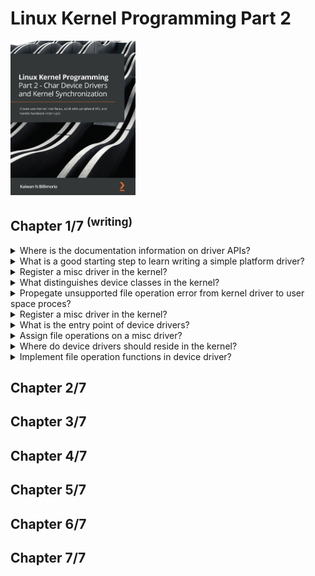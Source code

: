 # Linux Kernel Programming Part 2
<img src="../covers/9781801079518.jpg" width="200"/>

## Chapter 1/7 <sup>(writing)</sup>

<details>
<summary>Where is the documentation information on driver APIs?</summary>

> In kernel documentation, driver section.

> Origin: Linux Kernel Programming Part 2 - Chapter 1

> References:
> - https://kernel.org/doc/html/latest/driver-api/index.html
---
</details>

<details>
<summary>What is a good starting step to learn writing a simple platform driver?</summary>

> Write a platform driver, register it with the kernel's `misc` framework and
> the **platform bus**, a pseudo-bus infrastructure that supports devices that
> do not physically reside on any physical bus. Several peripherals built into
> a modern **SoC** are not on any physical bus, and thus their drivers are
> typically platform drivers. To get started, look under the kernel source tree
> in `drivers/` for code invoking the `platform_driver_register()` API.

> Origin: Linux Kernel Programming Part 2 - Chapter 1

> References:
> - https://kernel.org/doc/html/latest/driver-model/platform.html
---
</details>

<details>
<summary>Register a misc driver in the kernel?</summary>

> ```c
> #include <linux/miscdevice.h>
> #include <linux/fs.h>
>
> static struct miscdevice miscdev = {
>     .name = "miscdev",
>     .minor = MISC_DYNAMIC_MINOR,
>     .mode = 0666,
>     .fops = &misc_fops,
> };
>
> static int __init miscdev_init(void)
> {
>     pr_info("miscdev loaded\n");
> }
>
> module_init(miscdev_init);
> ``````

> Origin: Linux Kernel Programming Part 2 - Chapter 1

> References:
---
</details>

<details>
<summary>What distinguishes device classes in the kernel?</summary>

> In order for the kernel to distinguish between device files, it uses two
> attributes within their inode data structure:
>
> - The type of file – either char or block
> - The major and minor number
>
> The key difference between block and character devices is that block devices
> have the kernel-level capability to be mounted and thus become part of the
> user-accessible filesystem. Character devices cannot be mounted.
>
> From 2.6 Linux onward, the `{major:minor}` pair is a single unsigned 32-bit
> quantity within the inode, a bitmask (it's the `dev_t i_rdev` member). Of
> these 32 bits, the MSB 12 bits represent the major number and the remaining
> LSB 20 bits represent the minor number.
>
> Only **Linux Assigned Names And Numbers Authority (LANANA)** can officially
> assign the device node (the type and `major:minor` numbers) to devices
>
> The minor number's meaning (interpretation) is left completely to the driver
> author; the kernel does not interfere.
>
> Here, the exception to the rule - that the kernel doesn't interpret the minor
> number – is the `misc` class (type character, major `#10`). It uses the minor
> numbers as second-level majors.
>
> A common problem is that of the namespace getting exhausted. Within the misc
> class (`#10`) live a lot of devices and their corresponding drivers. In
> effect, they share the same major number and rely on a unique minor number to
> identify themselves.

> Origin: Linux Kernel Programming Part 2 - Chapter 1

> References:
> - https://www.kernel.org/doc/Documentation/admin-guide/devices.txt
---
</details>

<details>
<summary>Propegate unsupported file operation error from kernel driver to user space proces?</summary>

> An appropriate value to return if you aren't supporting a function is `-ENOSYS`, which will have the user-mode process see the error `Function not implemented`.

> Origin: Linux Kernel Programming Part 2 - Chapter 1

> References:
---
</details>

<details>
<summary>Register a misc driver in the kernel?</summary>

> ```c
> #include <linux/miscdevice.h>
> #include <linux/fs.h>
>
> static struct miscdevice miscdev = {
>     .name = "miscdev",
>     .minor = MISC_DYNAMIC_MINOR,
>     .mode = 0600,
>     .fops = &misc_fops,
> };
>
> static int __init miscdev_init(void)
> {
>     int ret = 0;
>     struct device *dev = NULL;
>
>     ret = misc_register(&miscdev);
>
>     if (ret != 0)
>     {
>         pr_notice("miscdev registration failed, aborting\n");
>         return ret;
>     }
>
>     dev = miscdev.this_device;
> }
>
> static void __exit miscdev_exit(void)
> { }
>
> module_init(miscdev_init);
> module_exit(miscdev_exit);
>
> MODULE_LICENSE("GPL");
> MODULE_AUTHOR("Brian Salehi <salehibrian@gmail.com");
> MODULE_DESCRIPTION("Sample misc device");
> MODULE_VERSION("0.1");
> ``````

> Origin: Linux Kernel Programming Part 2 - Chapter 1

> References:
---
</details>

<details>
<summary>What is the entry point of device drivers?</summary>

> A device driver is the interface between the OS and a peripheral hardware
> device. It can be written inline and compiled within the kernel image file or
> written outside of the kernel source tree as a kernel module.
>
> A device driver provides several entry points into the kernel known as the
> driver's methods. All possible methods the driver author can hook into are in
> `file_operations` kernel data structure defined in `include/linux/fs.h`
> header file.
>
> `device file`, or `device node` files typically live in the `/dev` directory,
> and on modern systems are dynamic and auto-populated. The device node serves
> as an entry point into the device driver.

> Origin: Linux Kernel Programming Part 2 - Chapter 1

> References:
---
</details>

<details>
<summary>Assign file operations on a misc driver?</summary>

> The `file_operations` structure represents all possible `file_related` system
> calls that could be issued on a device file including `open`, `read`, `poll`,
> `mmap`, `release`, and several more members.
>
> Once your driver is registered with the kernel, when any user space process
> opens a device file registered to this driver, the kernel **Virtual
> Filesystem Switch (VFS)** layer will take over to allocate and initialize
> that process's open file data structure (`struct file`) for the device file.
>
> ```c
> #include <linux/miscdevice.h>
> #include <linux/fs.h>
>
> static const struct file_operations misc_fops = {
>     .open = open_miscdev,
>     .read = read_miscdev,
>     .write = write_miscdev,
>     .release = release_miscdev,
> };
>
> static struct miscdevice miscdev = {
>     .name = "miscdev",
>     .minor = MISC_DYNAMIC_MINOR,
>     .mode = 0600,
>     .fops = &misc_fops,
> };
>
> static int __init miscdev_init(void)
> {
>     int ret = 0;
>     struct device *dev = NULL;
>
>     ret = misc_register(&miscdev);
>
>     if (ret != 0)
>     {
>         pr_notice("miscdev registration failed, aborting\n");
>         return ret;
>     }
>
>     dev = miscdev.this_device;
>
>     if (!dev)
>     {
>         return 1;
>     }
>
>     dev_info(dev, "driver %d registered on /dev/%s\n", miscdev.minor, miscdev.name);
>     return 0;
> }
>
> static void __exit miscdev_exit(void)
> { }
>
> module_init(miscdev_init);
> module_exit(miscdev_exit);
>
> MODULE_LICENSE("GPL");
> MODULE_AUTHOR("Brian Salehi <salehibrian@gmail.com");
> MODULE_DESCRIPTION("Sample misc device");
> MODULE_VERSION("0.1");
> ``````

> Origin: Linux Kernel Programming Part 2 - Chapter 1

> References:
---
</details>

<details>
<summary>Where do device drivers should reside in the kernel?</summary>

> From the 2.6 kernel onward, the unified **Linux Device Model (LDM)** that
> among its many features, it creates a complex, hierarchical tree exposed to
> user space via the sysfs pseudo-filesystem and is typically mounted under
> `/sys` containing several directories that can be considered viewports into
> the LDM. A fundamental LDM tenet is that *every single device must reside on
> a bus* where buses are located in `/sys/bus` directory.

> Origin: Linux Kernel Programming Part 2 - Chapter 1

> References:
---
</details>

<details>
<summary>Implement file operation functions in device driver?</summary>

> The signature of functions should be identical to that of the `file_operation` structure.
>
> ```c
> static int miscdev_open(struct inode *inode, struct file *fp)
> {
>     char *buf = kzalloc(PATH_MAX, GFP_KERNEL);
>
>     if (unlikely(!buf))
>         return -ENOMEM;
>
>     PRINT_CTX(); // displays process (or atomic) context info
>
>     pr_info(" opening \"%s\" now; wrt open file: f_flags = 0x%x\n", file_path(fp, buf, PATH_MAX), fp->f_flags);
>
>     kfree(buf);
>     return nonseekable_open(inode, fp);
> }
> ``````

> Origin: Linux Kernel Programming Part 2 - Chapter 1

> References:
---
</details>

## Chapter 2/7
## Chapter 3/7
## Chapter 4/7
## Chapter 5/7
## Chapter 6/7
## Chapter 7/7
